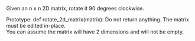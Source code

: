 Given an n x n 2D matrix, rotate it 90 degrees clockwise.   

Prototype: def rotate_2d_matrix(matrix):
Do not return anything. The matrix must be edited in-place.   
You can assume the matrix will have 2 dimensions and will not be empty.   
